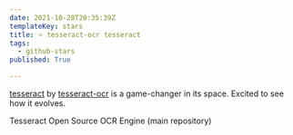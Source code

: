```yaml
---
date: 2021-10-28T20:35:39Z
templateKey: stars
title: ⭐ tesseract-ocr tesseract
tags:
  - github-stars
published: True

---
```


[tesseract](https://github.com/tesseract-ocr/tesseract) by [tesseract-ocr](https://github.com/tesseract-ocr) is a game-changer in its space. Excited to see how it evolves.

Tesseract Open Source OCR Engine (main repository)
